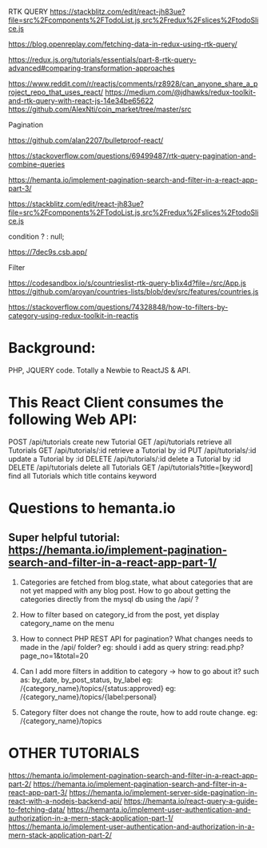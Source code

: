 RTK QUERY
https://stackblitz.com/edit/react-jh83ue?file=src%2Fcomponents%2FTodoList.js,src%2Fredux%2Fslices%2FtodoSlice.js

https://blog.openreplay.com/fetching-data-in-redux-using-rtk-query/

https://redux.js.org/tutorials/essentials/part-8-rtk-query-advanced#comparing-transformation-approaches

https://www.reddit.com/r/reactjs/comments/rz8928/can_anyone_share_a_project_repo_that_uses_react/
https://medium.com/@jdhawks/redux-toolkit-and-rtk-query-with-react-js-14e34be65622
https://github.com/AlexNti/coin_market/tree/master/src

Pagination

https://github.com/alan2207/bulletproof-react/

https://stackoverflow.com/questions/69499487/rtk-query-pagination-and-combine-queries

https://hemanta.io/implement-pagination-search-and-filter-in-a-react-app-part-3/

https://stackblitz.com/edit/react-jh83ue?file=src%2Fcomponents%2FTodoList.js,src%2Fredux%2Fslices%2FtodoSlice.js

condition ? <ConditionalComponent /> : null;

https://7dec9s.csb.app/

Filter

https://codesandbox.io/s/countrieslist-rtk-query-b1ix4d?file=/src/App.js
https://github.com/aroyan/countries-lists/blob/dev/src/features/countries.js

https://stackoverflow.com/questions/74328848/how-to-filters-by-category-using-redux-toolkit-in-reactjs

# Background:

PHP, JQUERY code.
Totally a Newbie to ReactJS & API.

# This React Client consumes the following Web API:

POST /api/tutorials create new Tutorial
GET /api/tutorials retrieve all Tutorials
GET /api/tutorials/:id retrieve a Tutorial by :id
PUT /api/tutorials/:id update a Tutorial by :id
DELETE /api/tutorials/:id delete a Tutorial by :id
DELETE /api/tutorials delete all Tutorials
GET /api/tutorials?title=[keyword] find all Tutorials which title contains keyword

# Questions to hemanta.io

## Super helpful tutorial: https://hemanta.io/implement-pagination-search-and-filter-in-a-react-app-part-1/

1. Categories are fetched from blog.state, what about categories that are not yet mapped with any blog post. How to go about getting the categories directly from the mysql db using the /api/ ?

2. How to filter based on category_id from the post, yet display category_name on the menu

3. How to connect PHP REST API for pagination? What changes needs to made in the /api/ folder?
   eg: should i add as query string: read.php?page_no=1&total=20

4. Can I add more filters in addition to category -> how to go about it? such as: by_date, by_post_status, by_label
   eg: /{category_name}/topics/{status:approved}
   eg: /{category_name}/topics/{label:personal}

5. Category filter does not change the route, how to add route change.
   eg: /{category_name}/topics

# OTHER TUTORIALS

https://hemanta.io/implement-pagination-search-and-filter-in-a-react-app-part-2/
https://hemanta.io/implement-pagination-search-and-filter-in-a-react-app-part-3/
https://hemanta.io/implement-server-side-pagination-in-react-with-a-nodejs-backend-api/
https://hemanta.io/react-query-a-guide-to-fetching-data/
https://hemanta.io/implement-user-authentication-and-authorization-in-a-mern-stack-application-part-1/
https://hemanta.io/implement-user-authentication-and-authorization-in-a-mern-stack-application-part-2/
